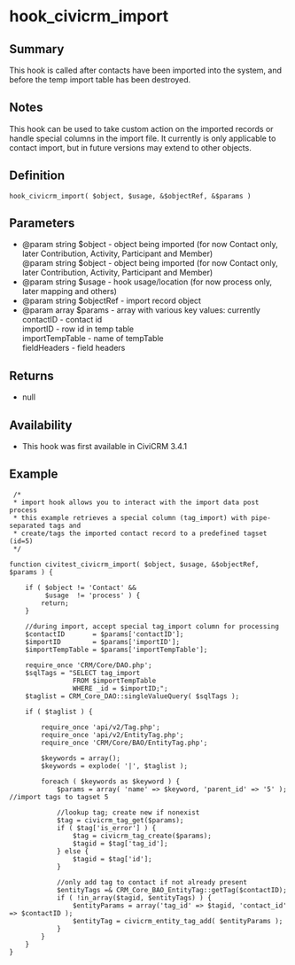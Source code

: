 # hook_civicrm_import

## Summary

This hook is called after contacts have been imported into the system,
and before the temp import table has been destroyed.

## Notes

This hook can be used to
take custom action on the imported records or handle special columns in
the import file. It currently is only applicable to contact import, but
in future versions may extend to other objects.

## Definition

    hook_civicrm_import( $object, $usage, &$objectRef, &$params )

## Parameters

-   @param string  $object     - object being imported (for now Contact
    only, later Contribution, Activity, Participant and Member)\
     @param string  $object     - object being imported (for now
    Contact only, later Contribution, Activity, Participant and Member)
-   @param string  $usage      - hook usage/location (for now process
    only, later mapping and others)
-   @param string  $objectRef  - import record object
-   @param array   $params     - array with various key values:
    currently\
                              contactID       - contact id\
                              importID        - row id in temp table\
                              importTempTable - name of tempTable\
                              fieldHeaders    - field headers

## Returns

-   null

## Availability

-   This hook was first available in CiviCRM 3.4.1

## Example

     /*
     * import hook allows you to interact with the import data post process
     * this example retrieves a special column (tag_import) with pipe-separated tags and
     * create/tags the imported contact record to a predefined tagset (id=5)
     */

    function civitest_civicrm_import( $object, $usage, &$objectRef, $params ) {

        if ( $object != 'Contact' &&
             $usage  != 'process' ) {
            return;
        }

        //during import, accept special tag_import column for processing
        $contactID       = $params['contactID'];
        $importID        = $params['importID'];
        $importTempTable = $params['importTempTable'];

        require_once 'CRM/Core/DAO.php';
        $sqlTags = "SELECT tag_import
                    FROM $importTempTable
                    WHERE _id = $importID;";
        $taglist = CRM_Core_DAO::singleValueQuery( $sqlTags );

        if ( $taglist ) {

            require_once 'api/v2/Tag.php';
            require_once 'api/v2/EntityTag.php';
            require_once 'CRM/Core/BAO/EntityTag.php';

            $keywords = array();
            $keywords = explode( '|', $taglist );

            foreach ( $keywords as $keyword ) {
                $params = array( 'name' => $keyword, 'parent_id' => '5' ); //import tags to tagset 5

                //lookup tag; create new if nonexist
                $tag = civicrm_tag_get($params);
                if ( $tag['is_error'] ) {
                    $tag = civicrm_tag_create($params);
                    $tagid = $tag['tag_id'];
                } else {
                    $tagid = $tag['id'];
                }

                //only add tag to contact if not already present
                $entityTags =& CRM_Core_BAO_EntityTag::getTag($contactID);
                if ( !in_array($tagid, $entityTags) ) {
                    $entityParams = array('tag_id' => $tagid, 'contact_id' => $contactID );
                    $entityTag = civicrm_entity_tag_add( $entityParams );
                }
            }
        }
    }